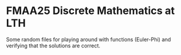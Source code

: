 # FMAA25 Discrete Mathematics at LTH

Some random files for playing around with functions (Euler-Phi) and verifying that the solutions are correct.



